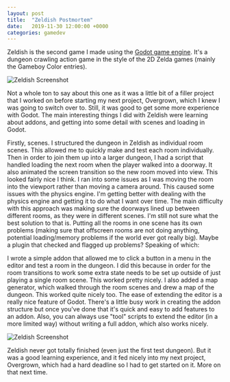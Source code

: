```yaml
---
layout: post
title:  "Zeldish Postmortem"
date:   2019-11-30 12:00:00 +0000
categories: gamedev
---
```


Zeldish is the second game I made using the [Godot game engine](https://godotengine.org/). It's a dungeon crawling action game in the style of the 2D Zelda games (mainly the Gameboy Color entries).

![Zeldish Screenshot]({{site.url}}/assets/zeldish.png)

Not a whole ton to say about this one as it was a little bit of a filler project that I worked on before starting my next project, Overgrown, which I knew I was going to switch over to. Still, it was good to get some more experience with Godot. The main interesting things I did with Zeldish were learning about addons, and getting into some detail with scenes and loading in Godot.

Firstly, scenes. I structured the dungeon in Zeldish as individual room scenes. This allowed me to quickly make and test each room individually. Then in order to join them up into a larger dungeon, I had a script that handled loading the next room when the player walked into a doorway. It also animated the screen transition so the new room moved into view. This looked fairly nice I think. I ran into some issues as I was moving the room into the viewport rather than moving a camera around. This caused some issues with the physics engine. I'm getting better with dealing with the physics engine and getting it to do what I want over time. The main difficulty with this approach was making sure the doorways lined up between different rooms, as they were in different scenes. I'm still not sure what the best solution to that is. Putting all the rooms in one scene has its own problems (making sure that offscreen rooms are not doing anything, potential loading/memory problems if the world ever got really big). Maybe a plugin that checked and flagged up problems? Speaking of which:

I wrote a simple addon that allowed me to click a button in a menu in the editor and test a room in the dungeon. I did this because in order for the room transitions to work some extra state needs to be set up outside of just playing a single room scene. This worked pretty nicely. I also added a map generator, which walked through the room scenes and drew a map of the dungeon. This worked quite nicely too. The ease of extending the editor is a really nice feature of Godot. There's a little busy work in creating the addon structure but once you've done that it's quick and easy to add features to an addon. Also, you can always use "tool" scripts to extend the editor (in a more limited way) without writing a full addon, which also works nicely.

![Zeldish Screenshot]({{site.url}}/assets/zeldish_map.png)

Zeldish never got totally finished (even just the first test dungeon). But it was a good learning experience, and it fed nicely into my next project, Overgrown, which had a hard deadline so I had to get started on it. More on that next time.
